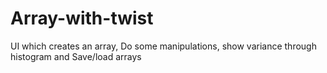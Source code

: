 # Array-with-twist
UI which creates an array, Do some manipulations, show variance through histogram and Save/load arrays
